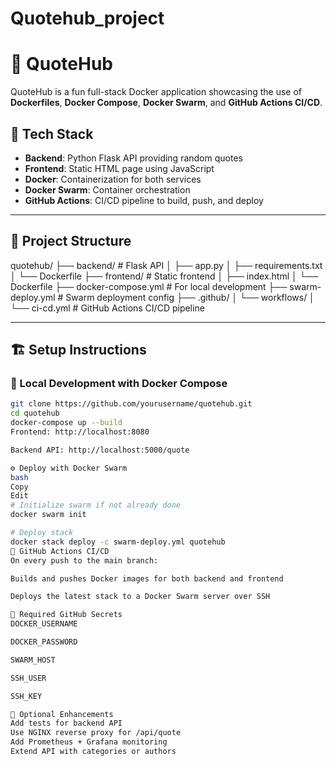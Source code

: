 # Quotehub_project
# 🚀 QuoteHub

QuoteHub is a fun full-stack Docker application showcasing the use of **Dockerfiles**, **Docker Compose**, **Docker Swarm**, and **GitHub Actions CI/CD**.

## 🧰 Tech Stack
- **Backend**: Python Flask API providing random quotes
- **Frontend**: Static HTML page using JavaScript
- **Docker**: Containerization for both services
- **Docker Swarm**: Container orchestration
- **GitHub Actions**: CI/CD pipeline to build, push, and deploy

---

## 📁 Project Structure
quotehub/
├── backend/ # Flask API
│ ├── app.py
│ ├── requirements.txt
│ └── Dockerfile
├── frontend/ # Static frontend
│ ├── index.html
│ └── Dockerfile
├── docker-compose.yml # For local development
├── swarm-deploy.yml # Swarm deployment config
├── .github/
│ └── workflows/
│ └── ci-cd.yml # GitHub Actions CI/CD pipeline


---

## 🏗️ Setup Instructions

### 🔧 Local Development with Docker Compose

```bash
git clone https://github.com/yourusername/quotehub.git
cd quotehub
docker-compose up --build
Frontend: http://localhost:8080

Backend API: http://localhost:5000/quote

⚙️ Deploy with Docker Swarm
bash
Copy
Edit
# Initialize swarm if not already done
docker swarm init

# Deploy stack
docker stack deploy -c swarm-deploy.yml quotehub
🔄 GitHub Actions CI/CD
On every push to the main branch:

Builds and pushes Docker images for both backend and frontend

Deploys the latest stack to a Docker Swarm server over SSH

🔐 Required GitHub Secrets
DOCKER_USERNAME

DOCKER_PASSWORD

SWARM_HOST

SSH_USER

SSH_KEY

🧪 Optional Enhancements
Add tests for backend API
Use NGINX reverse proxy for /api/quote
Add Prometheus + Grafana monitoring
Extend API with categories or authors


